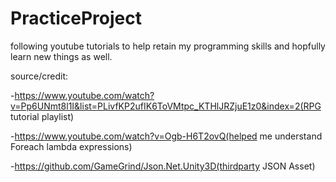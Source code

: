 # PracticeProject

following youtube tutorials to help retain my programming skills and hopfully learn new things as well.

source/credit:

-https://www.youtube.com/watch?v=Pp6UNmt8l1I&list=PLivfKP2ufIK6ToVMtpc_KTHlJRZjuE1z0&index=2(RPG tutorial playlist)

-https://www.youtube.com/watch?v=Ogb-H6T2ovQ(helped me understand Foreach lambda expressions)

-https://github.com/GameGrind/Json.Net.Unity3D(thirdparty JSON Asset)

